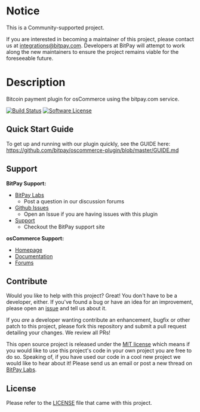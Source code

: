# Notice

This is a Community-supported project.

If you are interested in becoming a maintainer of this project, please contact us at integrations@bitpay.com. Developers at BitPay will attempt to work along the new maintainers to ensure the project remains viable for the foreseeable future.

# Description

Bitcoin payment plugin for osCommerce using the bitpay.com service.

[![Build Status](https://travis-ci.org/bitpay/oscommerce-plugin.svg?branch=master)](https://travis-ci.org/bitpay/oscommerce-plugin) [![Software License](https://img.shields.io/badge/license-MIT-orange.svg?style=flat)](LICENSE.md)

## Quick Start Guide

To get up and running with our plugin quickly, see the GUIDE here: https://github.com/bitpay/oscommerce-plugin/blob/master/GUIDE.md


## Support

**BitPay Support:**

* [BitPay Labs](https://labs.bitpay.com/c/plugins/oscommerce)
  * Post a question in our discussion forums
* [Github Issues](https://github.com/bitpay/oscommerce-plugin/issues)
  * Open an Issue if you are having issues with this plugin
* [Support](https://support.bitpay.com/)
  * Checkout the BitPay support site

**osCommerce Support:**

* [Homepage](http://www.oscommerce.com/)
* [Documentation](http://library.oscommerce.com/)
* [Forums](http://forums.oscommerce.com/)

## Contribute

Would you like to help with this project?  Great!  You don't have to be a developer, either.  If you've found a bug or have an idea for an improvement, please open an [issue](https://labs.bitpay.com/c/plugins/oscommerce) and tell us about it.

If you *are* a developer wanting contribute an enhancement, bugfix or other patch to this project, please fork this repository and submit a pull request detailing your changes. We review all PRs!

This open source project is released under the [MIT license](http://opensource.org/licenses/MIT) which means if you would like to use this project's code in your own project you are free to do so.  Speaking of, if you have used our code in a cool new project we would like to hear about it!  Please send us an email or post a new thread on [BitPay Labs](https://labs.bitpay.com).

## License

Please refer to the [LICENSE](https://github.com/bitpay/oscommerce-plugin/blob/master/LICENSE) file that came with this project.
